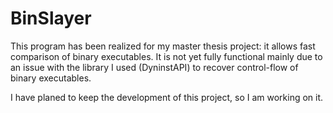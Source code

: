 BinSlayer
=========

This program has been realized for my master thesis project: it allows fast
comparison of binary executables. It is not yet fully functional
mainly due to an issue with the library I used (DyninstAPI) to recover
control-flow of binary executables.

I have planed to keep the development of this project, so I am working on it.